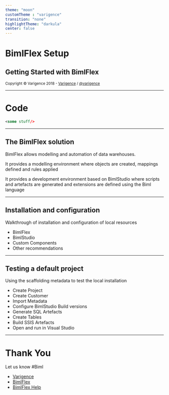 ```yaml
---
theme: "moon"
customTheme : "varigence"
transition: "none"
highlightTheme: "darkula"
center: false
---
```


# BimlFlex Setup

## Getting Started with BimlFlex

<small>Copyright &copy; Varigence 2018 - [Varigence](https://varigence.com) / [@varigence](http://twitter.com/varigence)</small>

---

# Code

```xml
<some stuff/>
```

---

## The BimlFlex solution

BimlFlex allows modelling and automation of data warehouses.

It provides a modelling environment where objects are created, mappings defined and rules applied

It provides a development environment based on BimlStudio where scripts and artefacts are generated and extensions are defined using the Biml language

---

## Installation and configuration

Walkthrough of installation and configuration of local resources

* BimlFlex
* BimlStudio
* Custom Components
* Other recommendations

---

## Testing a default project

Using the scaffolding metadata to test the local installation

* Create Project
* Create Customer
* Import Metadata
* Configure BimlStudio Build versions
* Generate SQL Artefacts
* Create Tables
* Build SSIS Artefacts
* Open and run in Visual Studio

---

# Thank You

Let us know #Biml

* [Varigence](https://varigence.com)
* [BimlFlex](https://varigence.com/bimlflex)
* [BimlFlex Help](https://varigence.com/documentation/bimlflex)

<!-- .slide: center="true" -->
